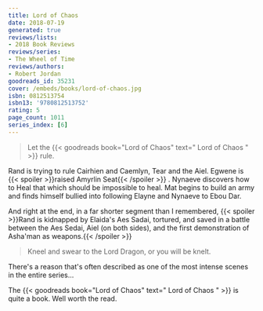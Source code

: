 ```yaml
---
title: Lord of Chaos
date: 2018-07-19
generated: true
reviews/lists:
- 2018 Book Reviews
reviews/series:
- The Wheel of Time
reviews/authors:
- Robert Jordan
goodreads_id: 35231
cover: /embeds/books/lord-of-chaos.jpg
isbn: 0812513754
isbn13: '9780812513752'
rating: 5
page_count: 1011
series_index: [6]
---
```

> Let the {{< goodreads book="Lord of Chaos" text=" Lord of Chaos " >}} rule.

Rand is trying to rule Cairhien and Caemlyn, Tear and the Aiel. Egwene is {{< spoiler >}}raised Amyrlin Seat{{< /spoiler >}}  . Nynaeve discovers how to Heal that which should be impossible to heal. Mat begins to build an army and finds himself bullied into following Elayne and Nynaeve to Ebou Dar.  

<!--more-->

And right at the end, in a far shorter segment than I remembered,  {{< spoiler >}}Rand is kidnapped by Elaida's Aes Sadai, tortured, and saved in a battle between the Aes Sedai, Aiel (on both sides), and the first demonstration of Asha'man as weapons.{{< /spoiler >}}  

> Kneel and swear to the Lord Dragon, or you will be knelt.

There's a reason that's often described as one of the most intense scenes in the entire series...  

The {{< goodreads book="Lord of Chaos" text=" Lord of Chaos " >}} is quite a book. Well worth the read.